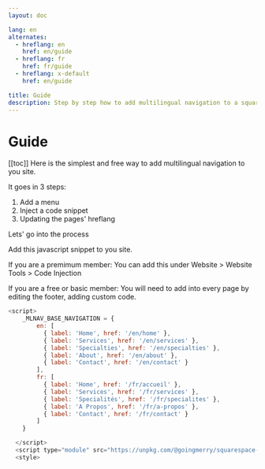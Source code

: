 ```yaml
---
layout: doc

lang: en
alternates:
  - hreflang: en
    href: en/guide
  - hreflang: fr
    href: fr/guide
  - hreflang: x-default
    href: en/guide

title: Guide
description: Step by step how to add multilingual navigation to a squarespace website
---
```


# Guide

[[toc]]
Here is the simplest and free way to add multilingual navigation to you site.

It goes in 3 steps:

1. Add a menu
2. Inject a code snippet
3. Updating the pages' hreflang


Lets' go into the process

Add this javascript snippet to you site.

If you are a premimum member:
You can add this under Website > Website Tools > Code Injection

If you are a free or basic member:
You will need to add into every page by editing the footer, adding custom code.



```js
<script>
    _MLNAV_BASE_NAVIGATION = {
        en: [
          { label: 'Home', href: '/en/home' },
          { label: 'Services', href: '/en/services' },
          { label: 'Specialties', href: '/en/specialties' },
          { label: 'About', href: '/en/about' },
          { label: 'Contact', href: '/en/contact' }
        ],
        fr: [
          { label: 'Home', href: '/fr/accueil' },
          { label: 'Services', href: '/fr/services' },
          { label: 'Specialités', href: '/fr/specialites' },
          { label: 'A Propos', href: '/fr/a-propos' },
          { label: 'Contact', href: '/fr/contact' }
        ]
    }

  </script>
  <script type="module" src="https://unpkg.com/@goingmerry/squarespace-multilingual-navigation@1.0.3/dist/main.js"></script>
  <style>
```

